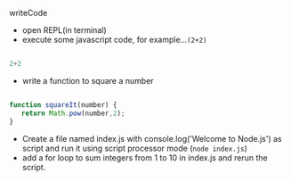 writeCode

- open REPL(in terminal)
- execute some javascript code, for example...`(2+2)`
```js

2+2
```
- write a function to square a number
```js

function squareIt(number) {
   return Math.pow(number,2);
}
```

- Create a file named index.js with console.log('Welcome to Node.js') as script and run it using script processor mode (`node index.js`)
- add a for loop to sum integers from 1 to 10 in index.js and rerun the script.
